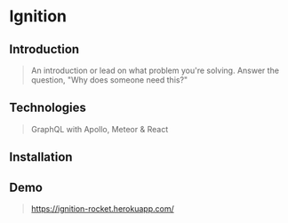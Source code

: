 # Ignition

## Introduction

> An introduction or lead on what problem you're solving. Answer the question, "Why does someone need this?"

## Technologies

> GraphQL with Apollo, Meteor & React

## Installation

> 

## Demo

> https://ignition-rocket.herokuapp.com/